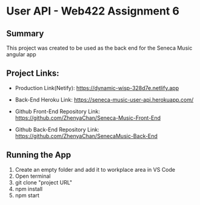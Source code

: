 # User API - Web422 Assignment 6

## Summary
This project was created to be used as the back end for the Seneca Music angular app

## Project Links:
 
- Production Link(Netify): https://dynamic-wisp-328d7e.netlify.app

- Back-End Heroku Link: https://seneca-music-user-api.herokuapp.com/

- Github Front-End Repository Link: https://github.com/ZhenyaChan/Seneca-Music-Front-End

- Github Back-End Repository Link: https://github.com/ZhenyaChan/SenecaMusic-Back-End

## Running the App

1) Create an empty folder and add it to workplace area in VS Code
2) Open terminal
3) git clone "project URL"
4) npm install
5) npm start